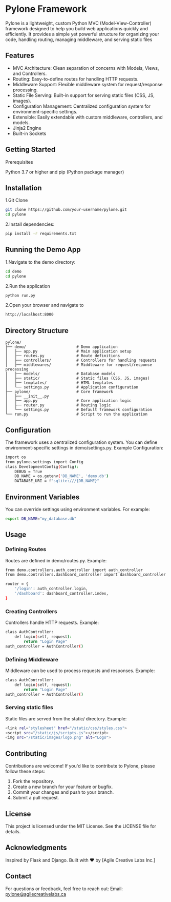 # Pylone Framework
Pylone is a lightweight, custom Python MVC (Model-View-Controller) framework designed to help you build web applications quickly and efficiently. It provides a simple yet powerful structure for organizing your code, handling routing, managing middleware, and serving static files

## Features

- MVC Architecture: Clean separation of concerns with Models, Views, and Controllers.
- Routing: Easy-to-define routes for handling HTTP requests.
- Middleware Support: Flexible middleware system for request/response processing.
- Static File Serving: Built-in support for serving static files (CSS, JS, images).
- Configuration Management: Centralized configuration system for environment-specific settings.
- Extensible: Easily extendable with custom middleware, controllers, and models.
- Jinja2 Engine
- Built-in Sockets

## Getting Started

Prerequisites

Python 3.7 or higher and pip (Python package manager)
## Installation
1.Git Clone
```sh
git clone https://github.com/your-username/pylone.git
cd pylone
```
2.Install dependencies:

```sh
pip install -r requirements.txt
```

## Running the Demo App
1.Navigate to the demo directory:
```sh
cd demo
cd pylone
```
2.Run the application
```sh
python run.py
```
2.Open your browser and navigate to 
```sh
http://localhost:8000
```
## **Directory Structure**
```
pylone/
├── demo/                      # Demo application
│   ├── app.py                 # Main application setup
│   ├── routes.py              # Route definitions
│   ├── controllers/           # Controllers for handling requests
│   ├── middlewares/           # Middleware for request/response processing
│   ├── models/                # Database models
│   ├── static/                # Static files (CSS, JS, images)
│   ├── templates/             # HTML templates
│   └── settings.py            # Application configuration
├── pylone/                    # Core framework
│   ├── __init__.py
│   ├── app.py                 # Core application logic
│   ├── router.py              # Routing logic
│   └── settings.py            # Default framework configuration
└── run.py                     # Script to run the application
```
## Configuration
The framework uses a centralized configuration system. You can define environment-specific settings in demo/settings.py.
Example Configuration:
```sh
import os
from pylone.settings import Config
class DevelopmentConfig(Config):
    DEBUG = True
    DB_NAME = os.getenv('DB_NAME', 'demo.db')
    DATABASE_URI = f"sqlite:///{DB_NAME}"
```
## Environment Variables
You can override settings using environment variables. For example:
```sh
export DB_NAME="my_database.db"
```
## Usage
### Defining Routes
Routes are defined in demo/routes.py. Example:
```sh
from demo.controllers.auth_controller import auth_controller
from demo.controllers.dashboard_controller import dashboard_controller

router = {
    '/login': auth_controller.login,
    '/dashboard': dashboard_controller.index,
}
```
### Creating Controllers
Controllers handle HTTP requests. Example:
```sh
class AuthController:
    def login(self, request):
        return "Login Page"
auth_controller = AuthController()
```
### Defining Middleware
Middleware can be used to process requests and responses. Example:
```sh
class AuthController:
    def login(self, request):
        return "Login Page"
auth_controller = AuthController()
```
### Serving static files
Static files are served from the static/ directory. Example:
```sh
<link rel="stylesheet" href="/static/css/styles.css">
<script src="/static/js/scripts.js"></script>
<img src="/static/images/logo.png" alt="Logo">
```
## Contributing
Contributions are welcome! If you'd like to contribute to Pylone, please follow these steps:
1. Fork the repository.
2. Create a new branch for your feature or bugfix.
3. Commit your changes and push to your branch.
4. Submit a pull request.

## License
This project is licensed under the MIT License. See the LICENSE file for details.

## Acknowledgments
Inspired by Flask and Django.
Built with ❤️ by [Agile Creative Labs Inc.]

## Contact
For questions or feedback, feel free to reach out:
Email: pylone@agilecreativelabs.ca




